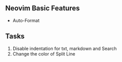 ## Neovim Basic Features

- Auto-Format



## Tasks
1. Disable indentation for txt, markdown and Search
2. Change the color of Split Line

